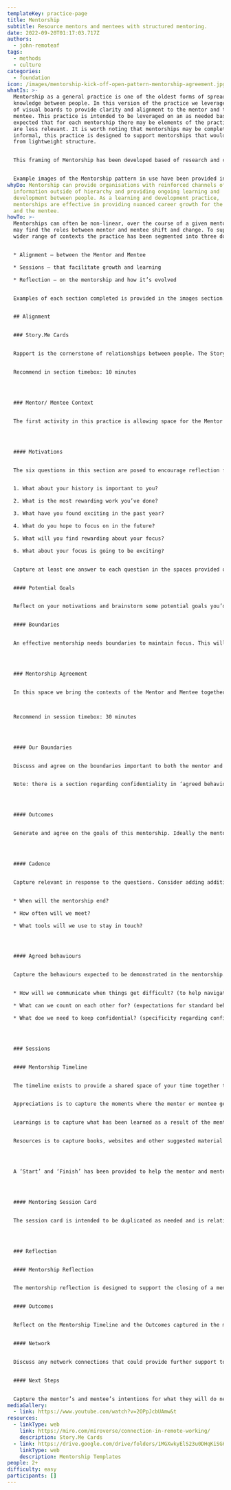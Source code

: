 ```yaml
---
templateKey: practice-page
title: Mentorship
subtitle: Resource mentors and mentees with structured mentoring.
date: 2022-09-20T01:17:03.717Z
authors:
  - john-remoteaf
tags:
  - methods
  - culture
categories: 
  - foundation
icon: /images/mentorship-kick-off-open-pattern-mentorship-agreement.jpg
whatIs: >-
  Mentorship as a general practice is one of the oldest forms of spreading
  knowledge between people. In this version of the practice we leverage the use
  of visual boards to provide clarity and alignment to the mentor and the
  mentee. This practice is intended to be leveraged on an as needed basis, it’s
  expected that for each mentorship there may be elements of the practice that
  are less relevant. It is worth noting that mentorships may be completely
  informal, this practice is designed to support mentorships that would benefit
  from lightweight structure.


  This framing of Mentorship has been developed based of research and co-designed by the remote:af community. A video of the event has been provided below.


  E﻿xample images of the Mentorship pattern in use have been provided in the share link with the templates.
whyDo: Mentorship can provide organisations with reinforced channels of
  information outside of hierarchy and providing ongoing learning and
  development between people. As a learning and development practice,
  mentorships are effective in providing nuanced career growth for the mentor
  and the mentee.
howTo: >-
  Mentorships can often be non-linear, over the course of a given mentorship you
  may find the roles between mentor and mentee shift and change. To support a
  wider range of contexts the practice has been segmented into three domains;


  * Alignment – between the Mentor and Mentee

  * Sessions – that facilitate growth and learning

  * Reflection – on the mentorship and how it’s evolved


  Examples of each section completed is provided in the images section.


  ## A﻿lignment


  ### S﻿tory.Me Cards


  Rapport is the cornerstone of relationships between people. The Story.Me Cards are a light exercise that encourages self-disclosures within boundaries to help people get to know each other better. This practice focuses specifically on the mentorship itself, if you don’t use Story.Me Cards as a rapport building exercise then it’s highly recommended to allow space for the mentor and mentee get to know each other. A link to the Story.Me Cards available on the Miroverse is listed below the practice.


  Recommend in section timebox: 10 minutes




  ### Mentor/ Mentee Context


  The first activity in this practice is allowing space for the Mentor and the Mentee to explore what they hope to achieve from the mentorship. This activity combined with the Story.Me Cards can useful preparation work for the first mentoring session




  #### M﻿otivations


  The six questions in this section are posed to encourage reflection for the Mentor/Mentee. 


  1. What about your history is important to you?

  2. What is the most rewarding work you’ve done?

  3. What have you found exciting in the past year?

  4. What do you hope to focus on in the future?

  5. What will you find rewarding about your focus?

  6. What about your focus is going to be exciting?


  Capture at least one answer to each question in the spaces provided on the card.


  #### P﻿otential Goals


  Reflect on your motivations and brainstorm some potential goals you’d like to achieve through this mentorship. Look for themes in your answers from the motivations section to get inspiration. It’s helpful to be ambitious here, since the Mentor/Mentee will agree on goals in the Mentorship Agreement.


  #### B﻿oundaries


  An effective mentorship needs boundaries to maintain focus. This will also help the mentor and the mentee explore any conflicts in expectations at the start of the mentorship. Capture in the boundaries section any topics or concerns you have with the mentorship. It’s important to include considerations about confidentiality, limitations on personal inquiry and methods for sharing feedback.




  ### M﻿entorship Agreement


  In this space we bring the contexts of the Mentor and Mentee together to agree on the rules of engagement, goals and rhythm of the mentorship. It is useful for the mentor and mentee to present their respective contexts to introduce this activity.



  Recommend in session timebox: 30 minutes 




  #### Our Boundaries


  Discuss and agree on the boundaries important to both the mentor and the mentee. Create a shared view of what topics are out scope for the mentorship. Mitigate and conflicts between the boundaries of the mentor and mentee through compromise. If any conflicts aren’t reconcilable, shift to an open discussion around if this mentorship should continue.


  Note: there is a section regarding confidentiality in ‘agreed behaviours’




  #### Outcomes


  Generate and agree on the goals of this mentorship. Ideally the mentor and mentee will share a single goal to provide focus, which can be updated later if needed. When writing multiple goals, ensure they relate to either the potential goals or motivations of both the mentor and the mentee.




  #### Cadence


  Capture relevant in response to the questions. Consider adding additional details as needed to avoid confusion.


  * When will the mentorship end? 

  * How often will we meet? 

  * What tools will we use to stay in touch?




  #### Agreed behaviours


  Capture the behaviours expected to be demonstrated in the mentorship. Typically both the mentor and the mentee should be equally accountable for maintaining the agreed behaviours.


  * How will we communicate when things get difficult? (to help navigate conflict)

  * What can we count on each other for? (expectations for standard behaviour)

  * What doe we need to keep confidential? (specificity regarding confidentiality)




  ### Sessions


  #### Mentorship Timeline


  The timeline exists to provide a shared space of your time together to support reflection and continuous learning. There are three sections; appreciations, learnings and resources. Both the mentee and the mentor should aim to contribute to the timeline.


  Appreciations is to capture the moments where the mentor or mentee genuinely appreciates something that occurred due to the mentorship. 


  Learnings is to capture what has been learned as a result of the mentorship.


  Resources is to capture books, websites and other suggested material discussed during the course of the mentorship. A ‘Start’ and ‘Finish’ has been provided to help the mentor and mentee correlate their growth the mentorships duration.




  A ‘Start’ and ‘Finish’ has been provided to help the mentor and mentee correlate their growth the mentorships duration.




  #### Mentoring Session Card


  The session card is intended to be duplicated as needed and is relatively simple. There are two sections, the workspace and actions. The workspace can be used as a visual aide to assist in conversations during the mentorship and the actions space is reserved for the commitments made during a session.




  ### Reflection


  #### Mentorship Reflection


  The mentorship reflection is designed to support the closing of a mentorship. While simple, this session may take some time depending on the length of the mentorship and the relationship that has developed between the mentor and mentee.


  #### Outcomes


  Reflect on the Mentorship Timeline and the Outcomes captured in the mentorship agreement. This is a space for celebration and reflection on lessons learned.


  #### Network


  Discuss any network connections that could provide further support to the mentor or mentee. Consider who could amplify the learning or progress made.


  #### Next Steps


  Capture the mentor’s and mentee’s intentions for what they will do next as a consequence of the mentorship.
mediaGallery:
  - link: https://www.youtube.com/watch?v=2OPpJcbUAmw&t
resources:
  - linkType: web
    link: https://miro.com/miroverse/connection-in-remote-working/
    description: Story.Me Cards
  - link: https://drive.google.com/drive/folders/1MGXwkyElS23u0DHqKiSGHNmPuyynlg34?usp=sharing
    linkType: web
    description: Mentorship Templates
people: 2+
difficulty: easy
participants: []
---
```

